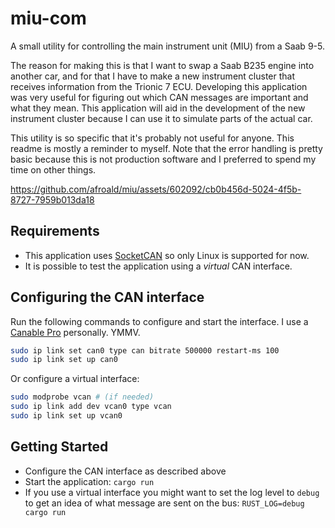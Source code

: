 # miu-com

A small utility for controlling the main instrument unit (MIU) from a Saab 9-5.

The reason for making this is that I want to swap a Saab B235 engine into another car, and for that I have to make a new instrument cluster that receives information from the Trionic 7 ECU. Developing this application was very useful for figuring out which CAN messages are important and what they mean. This application will aid in the development of the new instrument cluster because I can use it to simulate parts of the actual car.

This utility is so specific that it's probably not useful for anyone. This readme is mostly a reminder to myself. Note that the error handling is pretty basic because this is not production software and I preferred to spend my time on other things.

https://github.com/afroald/miu/assets/602092/cb0b456d-5024-4f5b-8727-7959b013da18

## Requirements

- This application uses [SocketCAN](https://www.kernel.org/doc/html/v4.17/networking/can.html) so only Linux is supported for now.
- It is possible to test the application using a _virtual_ CAN interface.

## Configuring the CAN interface

Run the following commands to configure and start the interface. I use a [Canable Pro](https://canable.io) personally. YMMV.

```sh
sudo ip link set can0 type can bitrate 500000 restart-ms 100
sudo ip link set up can0
```

Or configure a virtual interface:

```sh
sudo modprobe vcan # (if needed)
sudo ip link add dev vcan0 type vcan
sudo ip link set up vcan0
```

## Getting Started

- Configure the CAN interface as described above
- Start the application: `cargo run`
- If you use a virtual interface you might want to set the log level to `debug` to get an idea of what message are sent on the bus: `RUST_LOG=debug cargo run`
